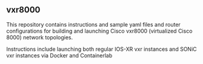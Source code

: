 ## vxr8000

This repository contains instructions and sample yaml files and router configurations for building and launching Cisco vxr8000 (virtualized Cisco 8000) network topologies.

Instructions include launching both regular IOS-XR vxr instances and SONiC vxr instances via Docker and Containerlab
